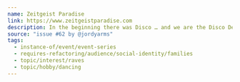 ```yaml
---
name: Zeitgeist Paradise
link: https://www.zeitgeistparadise.com
description: In the beginning there was Disco … and we are the Disco Descendants! Our parties are for families, and carers with kids. Life changes when you become a parent, so if you miss hitting the clubs and going out dancing, then our family-friendly day raves are for you. This is a social experiment. This is a conceptual art project. This is business. This is pleasure. This is culture. This is our party and you’re invited.
source: "issue #62 by @jordyarms"
tags:
  - instance-of/event/event-series
  - requires-refactoring/audience/social-identity/families
  - topic/interest/raves
  - topic/hobby/dancing
---
```


<!-- Community added from GitHub issue #62 -->
